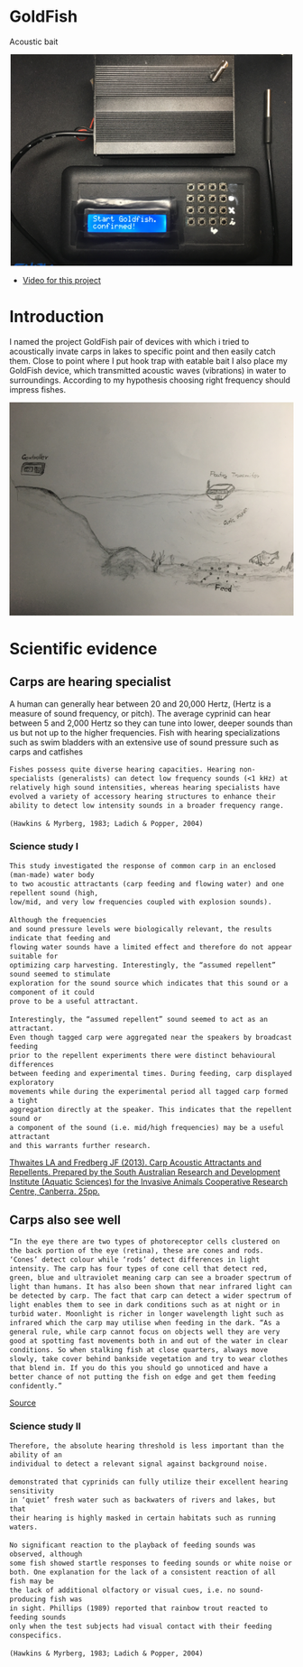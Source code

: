 # GoldFish
Acoustic bait

<p align="center">
<img src="https://github.com/Zahorack/Shared-projects/blob/master/GoldFish/Photodocumentation/IMG_5217.JPG" width="500" title="hover text">
</p>

* [Video for this project](https://www.youtube.com/channel/UCGc_5v9v5bs_ZvDtqfiynDQ?view_as=subscriber)

# Introduction
I named the project GoldFish pair of devices with which i tried to acoustically invate carps in lakes to specific point and then easily catch them. Close to point where I put hook trap with eatable bait I also place my GoldFish device, which transmitted acoustic waves (vibrations) in water to surroundings. According to my hypothesis choosing right frequency should impress fishes.

<p align="center">
<img src="https://github.com/Zahorack/Shared-projects/blob/master/GoldFish/Photodocumentation/IMG_5221.JPG" width="700" title="hover text">
</p>


# Scientific evidence

## Carps are hearing specialist

A human can generally hear between 20 and 20,000 Hertz, (Hertz is a measure of sound frequency, or pitch). The average cyprinid can hear between 5 and 2,000 Hertz so they can tune into lower, deeper sounds than us but not up to the higher frequencies.
Fish with hearing specializations such as swim bladders with an extensive use of sound pressure such as carps and catfishes

```
Fishes possess quite diverse hearing capacities. Hearing non-specialists (generalists) can detect low frequency sounds (<1 kHz) at relatively high sound intensities, whereas hearing specialists have evolved a variety of accessory hearing structures to enhance their ability to detect low intensity sounds in a broader frequency range.

(Hawkins & Myrberg, 1983; Ladich & Popper, 2004)
```

### Science study I

```
This study investigated the response of common carp in an enclosed (man-made) water body
to two acoustic attractants (carp feeding and flowing water) and one repellent sound (high,
low/mid, and very low frequencies coupled with explosion sounds). 

Although the frequencies
and sound pressure levels were biologically relevant, the results indicate that feeding and
flowing water sounds have a limited effect and therefore do not appear suitable for
optimizing carp harvesting. Interestingly, the “assumed repellent” sound seemed to stimulate
exploration for the sound source which indicates that this sound or a component of it could
prove to be a useful attractant.

Interestingly, the “assumed repellent” sound seemed to act as an attractant. 
Even though tagged carp were aggregated near the speakers by broadcast feeding
prior to the repellent experiments there were distinct behavioural differences 
between feeding and experimental times. During feeding, carp displayed exploratory
movements while during the experimental period all tagged carp formed a tight 
aggregation directly at the speaker. This indicates that the repellent sound or 
a component of the sound (i.e. mid/high frequencies) may be a useful attractant
and this warrants further research.
```

[Thwaites LA and Fredberg JF (2013). Carp Acoustic
Attractants and Repellents. Prepared by the South Australian Research and Development
Institute (Aquatic Sciences) for the Invasive Animals Cooperative Research Centre, Canberra.
25pp.](https://www.pestsmart.org.au/carp-acoustic-attractants-and-repellents/)

## Carps also see well

```
“In the eye there are two types of photoreceptor cells clustered on the back portion of the eye (retina), these are cones and rods. ‘Cones’ detect colour while ‘rods’ detect differences in light intensity. The carp has four types of cone cell that detect red, green, blue and ultraviolet meaning carp can see a broader spectrum of light than humans. It has also been shown that near infrared light can be detected by carp. The fact that carp can detect a wider spectrum of light enables them to see in dark conditions such as at night or in turbid water. Moonlight is richer in longer wavelength light such as infrared which the carp may utilise when feeding in the dark. “As a general rule, while carp cannot focus on objects well they are very good at spotting fast movements both in and out of the water in clear conditions. So when stalking fish at close quarters, always move slowly, take cover behind bankside vegetation and try to wear clothes that blend in. If you do this you should go unnoticed and have a better chance of not putting the fish on edge and get them feeding confidently.”
```
[Source](https://www.carpology.net/articles/features/inside-a-carp-vision)

### Science study II
```
Therefore, the absolute hearing threshold is less important than the ability of an
individual to detect a relevant signal against background noise.

demonstrated that cyprinids can fully utilize their excellent hearing sensitivity
in ‘quiet’ fresh water such as backwaters of rivers and lakes, but that
their hearing is highly masked in certain habitats such as running waters.

No significant reaction to the playback of feeding sounds was observed, although
some fish showed startle responses to feeding sounds or white noise or
both. One explanation for the lack of a consistent reaction of all fish may be
the lack of additional olfactory or visual cues, i.e. no sound-producing fish was
in sight. Phillips (1989) reported that rainbow trout reacted to feeding sounds
only when the test subjects had visual contact with their feeding conspecifics.

(Hawkins & Myrberg, 1983; Ladich & Popper, 2004)
```



